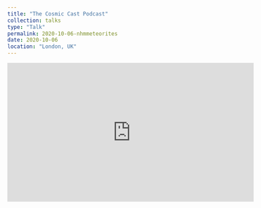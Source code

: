 ```yaml
---
title: "The Cosmic Cast Podcast"
collection: talks
type: "Talk"
permalink: 2020-10-06-nhmmeteorites
date: 2020-10-06
location: "London, UK"
---
```


<div markdown="0">
	<iframe width="560" height="315" src="https://www.youtube.com/embed/YmnZEwD-Rvk" title="YouTube video player" frameborder="0" allow="accelerometer; autoplay; clipboard-write; encrypted-media; gyroscope; picture-in-picture; web-share" allowfullscreen></iframe>
</div>

<!--This is a description of your talk, which is a markdown files that can be all markdown-ified like any other post. Yay markdown!
[![IMAGE ALT TEXT](http://img.youtube.com/vi/zL3JUnO7GwY/0.jpg)](http://www.youtube.com/watch?v=zL3JUnO7GwY "Cosmic Cast: Linking meteorites to potential asteroid parent bodies")-->